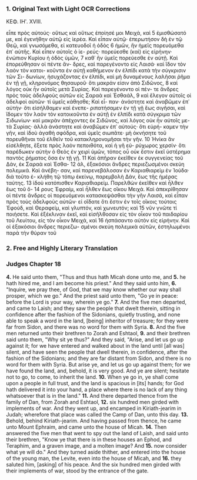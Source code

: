 ### 1. Original Text with Light OCR Corrections

ΚΕΦ. ΙΗʹ. XVIII.

εἶπε πρὸς αὐτούς· οὕτως καὶ οὕτως ἐποίησέ μοι Μειχά, καὶ
5 ἐμισθώσατό με, καὶ ἐγενήθην αὐτῷ εἰς ἱερέα. Καὶ εἶπαν αὐτῷ·
  ἐπερωτήσον δὴ ἐν τῷ Θεῷ, καὶ γνωσόμεθα, εἰ κατευοδοῖ ἡ ὁδὸς
6 ἡμῶν, ἣν ἡμεῖς πορευόμεθα ἐπ᾿ αὐτῆς. Καὶ εἶπεν αὐτοῖς ὁ ἱε-
  ρεύς· πορεύεσθε (καὶ) εἰς εἰρήνην· ἐνώπιον Κυρίου ἡ ὁδὸς ὑμῶν,
7 καθ᾿ ἣν ὑμεῖς πορεύεσθε ἐν αὐτῇ. Καὶ ἐπορεύθησαν οἱ πέντε ἄν-
  δρες, καὶ παρεγένοντο εἰς Λαισά· καὶ ἴδον τὸν λαὸν τὸν κατοι-
  κοῦντα ἐν αὐτῇ καθήμενον ἐν ἐλπίδι κατὰ τὴν σύγκρισιν τῶν Σι-
  δωνίων, ἡσυχάζοντας ἐν ἐλπίδι, καὶ μὴ δυναμένους λαλῆσαι ῥῆμα
  ἐν τῇ γῇ, κληρονόμος θησαυροῦ· ὅτι μακράν εἰσιν ἀπὸ Σιδῶνος,
8 καὶ λόγος οὐκ ἦν αὐτοῖς μετὰ Συρίας. Καὶ παρεγένοντο οἱ πέν-
  τε ἄνδρες πρὸς τοὺς ἀδελφοὺς αὐτῶν εἰς Σαραὰ καὶ Ἐσθαάλ,
9 καὶ ἔλεγον αὐτοῖς οἱ ἀδελφοὶ αὐτῶν· τί ὑμεῖς κάθησθε; Καὶ εἶ-
  παν· ἀνάστητε καὶ ἀναβῶμεν ἐπ᾿ αὐτήν· ὅτι εἰσήλθαμεν καὶ ἐνεπε-
  ριπατήσαμεν ἐν τῇ γῇ ἕως σιγῆσαι, καὶ ἴδομεν τὸν λαὸν τὸν
  κατοικοῦντα ἐν αὐτῇ ἐν ἐλπίδι κατὰ σύγκριμα τῶν Σιδωνίων·
  καὶ μακρὰν ἀπέχοντες ἐκ Σιδῶνος, καὶ λόγος οὐκ ἦν αὐτοῖς με-
  τὰ Συρίας· ἀλλὰ ἀνάστητε καὶ ἀναβῶμεν ἐπ᾿ αὐτούς· ὅτι εὑρή-
  καμεν τὴν γῆν, καὶ ἰδοὺ ἀγαθὴ σφόδρα, καὶ ὑμεῖς σιωπᾶτε· μὴ
  ὀκνήσητε τοῦ πορευθῆναι τοῦ ἐλθεῖν τοῦ κατακληρονομῆσαι τὴν γῆν.
10 Ἡνίκα ἂν εἰσέλθητε, ἕξετε πρὸς λαὸν πεποιθότα, καὶ ἡ γῆ εὐ-
  ρύχωρος χερσίν· ὅτι παρέδωκεν αὐτὴν ὁ Θεὸς ἐν χειρὶ ὑμῶν,
  τόπος οὗ οὐκ ἔστιν ἐκεῖ ὑστέρημα παντὸς ῥήματος ὅσα ἐν τῇ γῇ.
11 Καὶ ἀπῆραν ἐκεῖθεν ἐκ συγγενείας τοῦ Δάν, ἐκ Σαραὰ καὶ Ἐσθα-
12 ἀλ, ἑξακόσιοι ἄνδρες περιεζωσμένοι σκεύη πολεμικά. Καὶ ἀνέβη-
  σαν, καὶ παρενεβάλοσαν ἐν Καριαθιαρεὶμ ἐν Ἰούδα· διὰ τοῦτο ἐ-
  κλήθη τῷ τόπῳ ἐκείνῳ, παρεμβολὴ Δάν, ἕως τῆς ἡμέρας ταύτης.
13 ἰδοὺ κατόπισθεν Καριαθιαρείμ. Παρελθὼν ἐκεῖθεν καὶ ἦλθεν ἕως τοῦ ὄ-
14 ρους Ἐφραίμ, καὶ ἦλθεν ἕως οἴκου Μειχά. Καὶ ἀπεκρίθησαν οἱ πέντε
  ἄνδρες οἱ πορευόμενοι κατασκεψάσθαι τὴν γῆν Λαισά, καὶ εἶπαν
  πρὸς τοὺς ἀδελφοὺς αὐτῶν· εἰ οἴδατε ὅτι ἔστιν ἐν τοῖς οἴκοις
  τούτοις Ἐφούδ, καὶ Θεραφείμ, καὶ γλυπτόν, καὶ χωνευτόν; καὶ
15 νῦν γνῶτε τί ποιήσετε. Καὶ ἐξέκλιναν ἐκεῖ, καὶ εἰσῆλθοσαν εἰς
  τὸν οἶκον τοῦ παιδαρίου τοῦ Λευίτου, εἰς τὸν οἶκον Μειχά, καὶ
16 ἠσπάσαντο αὐτὸν εἰς εἰρήνην. Καὶ οἱ ἑξακόσιοι ἄνδρες περιεζω-
  σμένοι σκεύη πολεμικὰ αὐτῶν, ἐστηλωμένοι παρὰ τὴν θύραν τοῦ

### 2. Free and Highly Literary Translation

### Judges Chapter 18

**4.** He said unto them, "Thus and thus hath Micah done unto me, and
**5.** he hath hired me, and I am become his priest." And they said unto him,
**6.** "Inquire, we pray thee, of God, that we may know whether our way shall prosper, which we go." And the priest said unto them, "Go ye in peace: before the Lord is your way, wherein ye go."
**7.** And the five men departed, and came to Laish; and they saw the people that dwelt therein, sitting in confidence after the fashion of the Sidonians, quietly trusting, and none able to speak a word in the land, [being] inheritor of treasure; for they were far from Sidon, and there was no word for them with Syria.
**8.** And the five men returned unto their brethren to Zorah and Eshtaol,
**9.** and their brethren said unto them, "Why sit ye thus?" And they said, "Arise, and let us go up against it; for we have entered and walked about in the land until [all was] silent, and have seen the people that dwell therein, in confidence, after the fashion of the Sidonians; and they are far distant from Sidon, and there is no word for them with Syria. But arise ye, and let us go up against them; for we have found the land, and, behold, it is very good. And ye are silent; hesitate not to go, to come, to inherit the land.
**10.** When ye go in, ye shall come upon a people in full trust, and the land is spacious in [its] hands; for God hath delivered it into your hand, a place where there is no lack of any thing whatsoever that is in the land."
**11.** And there departed thence from the family of Dan, from Zorah and Eshtaol,
**12.** six hundred men girded with implements of war. And they went up, and encamped in Kiriath-jearim in Judah; wherefore that place was called the Camp of Dan, unto this day.
**13.** Behold, behind Kiriath-jearim. And having passed from thence, he came unto Mount Ephraim, and came unto the house of Micah.
**14.** Then answered the five men that went to spy out the land of Laish, and said unto their brethren, "Know ye that there is in these houses an Ephod, and Teraphim, and a graven image, and a molten image? And
**15.** now consider what ye will do." And they turned aside thither, and entered into the house of the young man, the Levite, even into the house of Micah, and
**16.** they saluted him, [asking] of his peace. And the six hundred men girded with their implements of war, stood by the entrance of the gate.